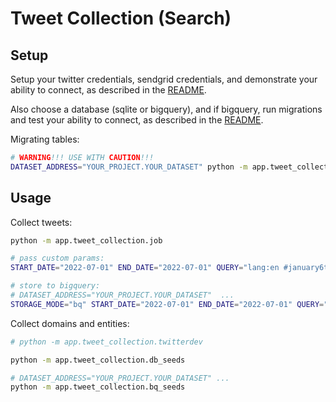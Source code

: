 # Tweet Collection (Search)

## Setup

Setup your twitter credentials, sendgrid credentials, and demonstrate your ability to connect, as described in the [README](/README.md).

Also choose a database (sqlite or bigquery), and if bigquery, run migrations and test your ability to connect, as described in the [README](/README.md).

Migrating tables:

```sh
# WARNING!!! USE WITH CAUTION!!!
DATASET_ADDRESS="YOUR_PROJECT.YOUR_DATASET" python -m app.tweet_collection.bq_migrations
```

## Usage

Collect tweets:

```sh
python -m app.tweet_collection.job

# pass custom params:
START_DATE="2022-07-01" END_DATE="2022-07-01" QUERY="lang:en #january6thcommittee" PAGE_LIMIT=3 python -m app.tweet_collection.job

# store to bigquery:
# DATASET_ADDRESS="YOUR_PROJECT.YOUR_DATASET"  ...
STORAGE_MODE="bq" START_DATE="2022-07-01" END_DATE="2022-07-01" QUERY="lang:en #january6thcommittee" PAGE_LIMIT=3 python -m app.tweet_collection.job
```


Collect domains and entities:


```sh
# python -m app.tweet_collection.twitterdev

python -m app.tweet_collection.db_seeds

# DATASET_ADDRESS="YOUR_PROJECT.YOUR_DATASET" ...
python -m app.tweet_collection.bq_seeds
```
